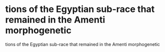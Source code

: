 # tions of the Egyptian sub-race that remained in the Amenti morphogenetic

tions of the Egyptian sub-race that remained in the Amenti morphogenetic